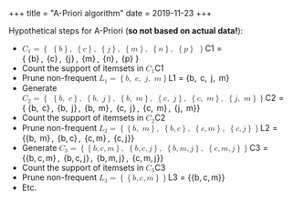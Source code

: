 +++
title = "A-Priori algorithm"
date = 2019-11-23
+++
<p>Hypothetical steps for A-Priori (<strong>so not based on actual data!</strong>):</p><ul><li><span class="ql-formula" data-value="C_1=\left\{\ \left\{b\right\},\ \left\{c\right\},\ \left\{j\right\},\ \left\{m\right\},\ \left\{n\right\},\ \left\{p\right\}\ \right\}">﻿<span contenteditable="false"><span class="katex"><span class="katex-mathml"><math><semantics><mrow><msub><mi>C</mi><mn>1</mn></msub><mo>=</mo><mrow><mo fence="true">{</mo><mtext>&nbsp;</mtext><mrow><mo fence="true">{</mo><mi>b</mi><mo fence="true">}</mo></mrow><mo separator="true">,</mo><mtext>&nbsp;</mtext><mrow><mo fence="true">{</mo><mi>c</mi><mo fence="true">}</mo></mrow><mo separator="true">,</mo><mtext>&nbsp;</mtext><mrow><mo fence="true">{</mo><mi>j</mi><mo fence="true">}</mo></mrow><mo separator="true">,</mo><mtext>&nbsp;</mtext><mrow><mo fence="true">{</mo><mi>m</mi><mo fence="true">}</mo></mrow><mo separator="true">,</mo><mtext>&nbsp;</mtext><mrow><mo fence="true">{</mo><mi>n</mi><mo fence="true">}</mo></mrow><mo separator="true">,</mo><mtext>&nbsp;</mtext><mrow><mo fence="true">{</mo><mi>p</mi><mo fence="true">}</mo></mrow><mtext>&nbsp;</mtext><mo fence="true">}</mo></mrow></mrow><annotation encoding="application/x-tex">C_1=\left\{\ \left\{b\right\},\ \left\{c\right\},\ \left\{j\right\},\ \left\{m\right\},\ \left\{n\right\},\ \left\{p\right\}\ \right\}</annotation></semantics></math></span><span class="katex-html" aria-hidden="true"><span class="base"><span class="strut" style="height: 0.83333em; vertical-align: -0.15em;"></span><span class="mord"><span style="margin-right: 0.07153em;" class="mord mathdefault">C</span><span class="msupsub"><span class="vlist-t vlist-t2"><span class="vlist-r"><span class="vlist" style="height: 0.30110799999999993em;"><span class="" style="top: -2.5500000000000003em; margin-left: -0.07153em; margin-right: 0.05em;"><span class="pstrut" style="height: 2.7em;"></span><span class="sizing reset-size6 size3 mtight"><span class="mord mtight">1</span></span></span></span><span class="vlist-s">​</span></span><span class="vlist-r"><span class="vlist" style="height: 0.15em;"><span class=""></span></span></span></span></span></span><span class="mspace" style="margin-right: 0.2777777777777778em;"></span><span class="mrel">=</span><span class="mspace" style="margin-right: 0.2777777777777778em;"></span></span><span class="base"><span class="strut" style="height: 1em; vertical-align: -0.25em;"></span><span class="minner"><span class="mopen delimcenter" style="top: 0em;">{</span><span class="mspace">&nbsp;</span><span class="minner"><span class="mopen delimcenter" style="top: 0em;">{</span><span class="mord mathdefault">b</span><span class="mclose delimcenter" style="top: 0em;">}</span></span><span class="mspace" style="margin-right: 0.16666666666666666em;"></span><span class="mpunct">,</span><span class="mspace" style="margin-right: 0.16666666666666666em;"></span><span class="mspace">&nbsp;</span><span class="minner"><span class="mopen delimcenter" style="top: 0em;">{</span><span class="mord mathdefault">c</span><span class="mclose delimcenter" style="top: 0em;">}</span></span><span class="mspace" style="margin-right: 0.16666666666666666em;"></span><span class="mpunct">,</span><span class="mspace" style="margin-right: 0.16666666666666666em;"></span><span class="mspace">&nbsp;</span><span class="minner"><span class="mopen delimcenter" style="top: 0em;">{</span><span style="margin-right: 0.05724em;" class="mord mathdefault">j</span><span class="mclose delimcenter" style="top: 0em;">}</span></span><span class="mspace" style="margin-right: 0.16666666666666666em;"></span><span class="mpunct">,</span><span class="mspace" style="margin-right: 0.16666666666666666em;"></span><span class="mspace">&nbsp;</span><span class="minner"><span class="mopen delimcenter" style="top: 0em;">{</span><span class="mord mathdefault">m</span><span class="mclose delimcenter" style="top: 0em;">}</span></span><span class="mspace" style="margin-right: 0.16666666666666666em;"></span><span class="mpunct">,</span><span class="mspace" style="margin-right: 0.16666666666666666em;"></span><span class="mspace">&nbsp;</span><span class="minner"><span class="mopen delimcenter" style="top: 0em;">{</span><span class="mord mathdefault">n</span><span class="mclose delimcenter" style="top: 0em;">}</span></span><span class="mspace" style="margin-right: 0.16666666666666666em;"></span><span class="mpunct">,</span><span class="mspace" style="margin-right: 0.16666666666666666em;"></span><span class="mspace">&nbsp;</span><span class="minner"><span class="mopen delimcenter" style="top: 0em;">{</span><span class="mord mathdefault">p</span><span class="mclose delimcenter" style="top: 0em;">}</span></span><span class="mspace">&nbsp;</span><span class="mclose delimcenter" style="top: 0em;">}</span></span></span></span></span></span>﻿</span> </li><li>Count the support of itemsets in <span class="ql-formula" data-value="C_1">﻿<span contenteditable="false"><span class="katex"><span class="katex-mathml"><math><semantics><mrow><msub><mi>C</mi><mn>1</mn></msub></mrow><annotation encoding="application/x-tex">C_1</annotation></semantics></math></span><span class="katex-html" aria-hidden="true"><span class="base"><span class="strut" style="height: 0.83333em; vertical-align: -0.15em;"></span><span class="mord"><span style="margin-right: 0.07153em;" class="mord mathdefault">C</span><span class="msupsub"><span class="vlist-t vlist-t2"><span class="vlist-r"><span class="vlist" style="height: 0.30110799999999993em;"><span class="" style="top: -2.5500000000000003em; margin-left: -0.07153em; margin-right: 0.05em;"><span class="pstrut" style="height: 2.7em;"></span><span class="sizing reset-size6 size3 mtight"><span class="mord mtight">1</span></span></span></span><span class="vlist-s">​</span></span><span class="vlist-r"><span class="vlist" style="height: 0.15em;"><span class=""></span></span></span></span></span></span></span></span></span></span>﻿</span> </li><li>Prune non-frequent <span class="ql-formula" data-value="L_1=\left\{b,\ c,\ j,\ m\right\}">﻿<span contenteditable="false"><span class="katex"><span class="katex-mathml"><math><semantics><mrow><msub><mi>L</mi><mn>1</mn></msub><mo>=</mo><mrow><mo fence="true">{</mo><mi>b</mi><mo separator="true">,</mo><mtext>&nbsp;</mtext><mi>c</mi><mo separator="true">,</mo><mtext>&nbsp;</mtext><mi>j</mi><mo separator="true">,</mo><mtext>&nbsp;</mtext><mi>m</mi><mo fence="true">}</mo></mrow></mrow><annotation encoding="application/x-tex">L_1=\left\{b,\ c,\ j,\ m\right\}</annotation></semantics></math></span><span class="katex-html" aria-hidden="true"><span class="base"><span class="strut" style="height: 0.83333em; vertical-align: -0.15em;"></span><span class="mord"><span class="mord mathdefault">L</span><span class="msupsub"><span class="vlist-t vlist-t2"><span class="vlist-r"><span class="vlist" style="height: 0.30110799999999993em;"><span class="" style="top: -2.5500000000000003em; margin-left: 0em; margin-right: 0.05em;"><span class="pstrut" style="height: 2.7em;"></span><span class="sizing reset-size6 size3 mtight"><span class="mord mtight">1</span></span></span></span><span class="vlist-s">​</span></span><span class="vlist-r"><span class="vlist" style="height: 0.15em;"><span class=""></span></span></span></span></span></span><span class="mspace" style="margin-right: 0.2777777777777778em;"></span><span class="mrel">=</span><span class="mspace" style="margin-right: 0.2777777777777778em;"></span></span><span class="base"><span class="strut" style="height: 1em; vertical-align: -0.25em;"></span><span class="minner"><span class="mopen delimcenter" style="top: 0em;">{</span><span class="mord mathdefault">b</span><span class="mpunct">,</span><span class="mspace" style="margin-right: 0.16666666666666666em;"></span><span class="mspace">&nbsp;</span><span class="mord mathdefault">c</span><span class="mpunct">,</span><span class="mspace" style="margin-right: 0.16666666666666666em;"></span><span class="mspace">&nbsp;</span><span style="margin-right: 0.05724em;" class="mord mathdefault">j</span><span class="mpunct">,</span><span class="mspace" style="margin-right: 0.16666666666666666em;"></span><span class="mspace">&nbsp;</span><span class="mord mathdefault">m</span><span class="mclose delimcenter" style="top: 0em;">}</span></span></span></span></span></span>﻿</span> </li><li>Generate <span class="ql-formula" data-value="C_2=\left\{\ \left\{b,\ c\right\},\ \left\{b,\ j\right\},\ \left\{b,\ m\right\},\ \left\{c,\ j\right\},\ \left\{c,\ m\right\},\ \left\{j,\ m\right\}\right\}">﻿<span contenteditable="false"><span class="katex"><span class="katex-mathml"><math><semantics><mrow><msub><mi>C</mi><mn>2</mn></msub><mo>=</mo><mrow><mo fence="true">{</mo><mtext>&nbsp;</mtext><mrow><mo fence="true">{</mo><mi>b</mi><mo separator="true">,</mo><mtext>&nbsp;</mtext><mi>c</mi><mo fence="true">}</mo></mrow><mo separator="true">,</mo><mtext>&nbsp;</mtext><mrow><mo fence="true">{</mo><mi>b</mi><mo separator="true">,</mo><mtext>&nbsp;</mtext><mi>j</mi><mo fence="true">}</mo></mrow><mo separator="true">,</mo><mtext>&nbsp;</mtext><mrow><mo fence="true">{</mo><mi>b</mi><mo separator="true">,</mo><mtext>&nbsp;</mtext><mi>m</mi><mo fence="true">}</mo></mrow><mo separator="true">,</mo><mtext>&nbsp;</mtext><mrow><mo fence="true">{</mo><mi>c</mi><mo separator="true">,</mo><mtext>&nbsp;</mtext><mi>j</mi><mo fence="true">}</mo></mrow><mo separator="true">,</mo><mtext>&nbsp;</mtext><mrow><mo fence="true">{</mo><mi>c</mi><mo separator="true">,</mo><mtext>&nbsp;</mtext><mi>m</mi><mo fence="true">}</mo></mrow><mo separator="true">,</mo><mtext>&nbsp;</mtext><mrow><mo fence="true">{</mo><mi>j</mi><mo separator="true">,</mo><mtext>&nbsp;</mtext><mi>m</mi><mo fence="true">}</mo></mrow><mo fence="true">}</mo></mrow></mrow><annotation encoding="application/x-tex">C_2=\left\{\ \left\{b,\ c\right\},\ \left\{b,\ j\right\},\ \left\{b,\ m\right\},\ \left\{c,\ j\right\},\ \left\{c,\ m\right\},\ \left\{j,\ m\right\}\right\}</annotation></semantics></math></span><span class="katex-html" aria-hidden="true"><span class="base"><span class="strut" style="height: 0.83333em; vertical-align: -0.15em;"></span><span class="mord"><span style="margin-right: 0.07153em;" class="mord mathdefault">C</span><span class="msupsub"><span class="vlist-t vlist-t2"><span class="vlist-r"><span class="vlist" style="height: 0.30110799999999993em;"><span class="" style="top: -2.5500000000000003em; margin-left: -0.07153em; margin-right: 0.05em;"><span class="pstrut" style="height: 2.7em;"></span><span class="sizing reset-size6 size3 mtight"><span class="mord mtight">2</span></span></span></span><span class="vlist-s">​</span></span><span class="vlist-r"><span class="vlist" style="height: 0.15em;"><span class=""></span></span></span></span></span></span><span class="mspace" style="margin-right: 0.2777777777777778em;"></span><span class="mrel">=</span><span class="mspace" style="margin-right: 0.2777777777777778em;"></span></span><span class="base"><span class="strut" style="height: 1em; vertical-align: -0.25em;"></span><span class="minner"><span class="mopen delimcenter" style="top: 0em;">{</span><span class="mspace">&nbsp;</span><span class="minner"><span class="mopen delimcenter" style="top: 0em;">{</span><span class="mord mathdefault">b</span><span class="mpunct">,</span><span class="mspace" style="margin-right: 0.16666666666666666em;"></span><span class="mspace">&nbsp;</span><span class="mord mathdefault">c</span><span class="mclose delimcenter" style="top: 0em;">}</span></span><span class="mspace" style="margin-right: 0.16666666666666666em;"></span><span class="mpunct">,</span><span class="mspace" style="margin-right: 0.16666666666666666em;"></span><span class="mspace">&nbsp;</span><span class="minner"><span class="mopen delimcenter" style="top: 0em;">{</span><span class="mord mathdefault">b</span><span class="mpunct">,</span><span class="mspace" style="margin-right: 0.16666666666666666em;"></span><span class="mspace">&nbsp;</span><span style="margin-right: 0.05724em;" class="mord mathdefault">j</span><span class="mclose delimcenter" style="top: 0em;">}</span></span><span class="mspace" style="margin-right: 0.16666666666666666em;"></span><span class="mpunct">,</span><span class="mspace" style="margin-right: 0.16666666666666666em;"></span><span class="mspace">&nbsp;</span><span class="minner"><span class="mopen delimcenter" style="top: 0em;">{</span><span class="mord mathdefault">b</span><span class="mpunct">,</span><span class="mspace" style="margin-right: 0.16666666666666666em;"></span><span class="mspace">&nbsp;</span><span class="mord mathdefault">m</span><span class="mclose delimcenter" style="top: 0em;">}</span></span><span class="mspace" style="margin-right: 0.16666666666666666em;"></span><span class="mpunct">,</span><span class="mspace" style="margin-right: 0.16666666666666666em;"></span><span class="mspace">&nbsp;</span><span class="minner"><span class="mopen delimcenter" style="top: 0em;">{</span><span class="mord mathdefault">c</span><span class="mpunct">,</span><span class="mspace" style="margin-right: 0.16666666666666666em;"></span><span class="mspace">&nbsp;</span><span style="margin-right: 0.05724em;" class="mord mathdefault">j</span><span class="mclose delimcenter" style="top: 0em;">}</span></span><span class="mspace" style="margin-right: 0.16666666666666666em;"></span><span class="mpunct">,</span><span class="mspace" style="margin-right: 0.16666666666666666em;"></span><span class="mspace">&nbsp;</span><span class="minner"><span class="mopen delimcenter" style="top: 0em;">{</span><span class="mord mathdefault">c</span><span class="mpunct">,</span><span class="mspace" style="margin-right: 0.16666666666666666em;"></span><span class="mspace">&nbsp;</span><span class="mord mathdefault">m</span><span class="mclose delimcenter" style="top: 0em;">}</span></span><span class="mspace" style="margin-right: 0.16666666666666666em;"></span><span class="mpunct">,</span><span class="mspace" style="margin-right: 0.16666666666666666em;"></span><span class="mspace">&nbsp;</span><span class="minner"><span class="mopen delimcenter" style="top: 0em;">{</span><span style="margin-right: 0.05724em;" class="mord mathdefault">j</span><span class="mpunct">,</span><span class="mspace" style="margin-right: 0.16666666666666666em;"></span><span class="mspace">&nbsp;</span><span class="mord mathdefault">m</span><span class="mclose delimcenter" style="top: 0em;">}</span></span><span class="mclose delimcenter" style="top: 0em;">}</span></span></span></span></span></span>﻿</span> </li><li>Count the support of itemsets in <span class="ql-formula" data-value="C_2">﻿<span contenteditable="false"><span class="katex"><span class="katex-mathml"><math><semantics><mrow><msub><mi>C</mi><mn>2</mn></msub></mrow><annotation encoding="application/x-tex">C_2</annotation></semantics></math></span><span class="katex-html" aria-hidden="true"><span class="base"><span class="strut" style="height: 0.83333em; vertical-align: -0.15em;"></span><span class="mord"><span style="margin-right: 0.07153em;" class="mord mathdefault">C</span><span class="msupsub"><span class="vlist-t vlist-t2"><span class="vlist-r"><span class="vlist" style="height: 0.30110799999999993em;"><span class="" style="top: -2.5500000000000003em; margin-left: -0.07153em; margin-right: 0.05em;"><span class="pstrut" style="height: 2.7em;"></span><span class="sizing reset-size6 size3 mtight"><span class="mord mtight">2</span></span></span></span><span class="vlist-s">​</span></span><span class="vlist-r"><span class="vlist" style="height: 0.15em;"><span class=""></span></span></span></span></span></span></span></span></span></span>﻿</span> </li><li>Prune non-frequent <span class="ql-formula" data-value="L_2=\left\{\left\{b,\ m\right\},\ \left\{b,c\right\},\ \left\{c,m\right\},\ \left\{c,j\right\}\right\}">﻿<span contenteditable="false"><span class="katex"><span class="katex-mathml"><math><semantics><mrow><msub><mi>L</mi><mn>2</mn></msub><mo>=</mo><mrow><mo fence="true">{</mo><mrow><mo fence="true">{</mo><mi>b</mi><mo separator="true">,</mo><mtext>&nbsp;</mtext><mi>m</mi><mo fence="true">}</mo></mrow><mo separator="true">,</mo><mtext>&nbsp;</mtext><mrow><mo fence="true">{</mo><mi>b</mi><mo separator="true">,</mo><mi>c</mi><mo fence="true">}</mo></mrow><mo separator="true">,</mo><mtext>&nbsp;</mtext><mrow><mo fence="true">{</mo><mi>c</mi><mo separator="true">,</mo><mi>m</mi><mo fence="true">}</mo></mrow><mo separator="true">,</mo><mtext>&nbsp;</mtext><mrow><mo fence="true">{</mo><mi>c</mi><mo separator="true">,</mo><mi>j</mi><mo fence="true">}</mo></mrow><mo fence="true">}</mo></mrow></mrow><annotation encoding="application/x-tex">L_2=\left\{\left\{b,\ m\right\},\ \left\{b,c\right\},\ \left\{c,m\right\},\ \left\{c,j\right\}\right\}</annotation></semantics></math></span><span class="katex-html" aria-hidden="true"><span class="base"><span class="strut" style="height: 0.83333em; vertical-align: -0.15em;"></span><span class="mord"><span class="mord mathdefault">L</span><span class="msupsub"><span class="vlist-t vlist-t2"><span class="vlist-r"><span class="vlist" style="height: 0.30110799999999993em;"><span class="" style="top: -2.5500000000000003em; margin-left: 0em; margin-right: 0.05em;"><span class="pstrut" style="height: 2.7em;"></span><span class="sizing reset-size6 size3 mtight"><span class="mord mtight">2</span></span></span></span><span class="vlist-s">​</span></span><span class="vlist-r"><span class="vlist" style="height: 0.15em;"><span class=""></span></span></span></span></span></span><span class="mspace" style="margin-right: 0.2777777777777778em;"></span><span class="mrel">=</span><span class="mspace" style="margin-right: 0.2777777777777778em;"></span></span><span class="base"><span class="strut" style="height: 1em; vertical-align: -0.25em;"></span><span class="minner"><span class="mopen delimcenter" style="top: 0em;">{</span><span class="minner"><span class="mopen delimcenter" style="top: 0em;">{</span><span class="mord mathdefault">b</span><span class="mpunct">,</span><span class="mspace" style="margin-right: 0.16666666666666666em;"></span><span class="mspace">&nbsp;</span><span class="mord mathdefault">m</span><span class="mclose delimcenter" style="top: 0em;">}</span></span><span class="mspace" style="margin-right: 0.16666666666666666em;"></span><span class="mpunct">,</span><span class="mspace" style="margin-right: 0.16666666666666666em;"></span><span class="mspace">&nbsp;</span><span class="minner"><span class="mopen delimcenter" style="top: 0em;">{</span><span class="mord mathdefault">b</span><span class="mpunct">,</span><span class="mspace" style="margin-right: 0.16666666666666666em;"></span><span class="mord mathdefault">c</span><span class="mclose delimcenter" style="top: 0em;">}</span></span><span class="mspace" style="margin-right: 0.16666666666666666em;"></span><span class="mpunct">,</span><span class="mspace" style="margin-right: 0.16666666666666666em;"></span><span class="mspace">&nbsp;</span><span class="minner"><span class="mopen delimcenter" style="top: 0em;">{</span><span class="mord mathdefault">c</span><span class="mpunct">,</span><span class="mspace" style="margin-right: 0.16666666666666666em;"></span><span class="mord mathdefault">m</span><span class="mclose delimcenter" style="top: 0em;">}</span></span><span class="mspace" style="margin-right: 0.16666666666666666em;"></span><span class="mpunct">,</span><span class="mspace" style="margin-right: 0.16666666666666666em;"></span><span class="mspace">&nbsp;</span><span class="minner"><span class="mopen delimcenter" style="top: 0em;">{</span><span class="mord mathdefault">c</span><span class="mpunct">,</span><span class="mspace" style="margin-right: 0.16666666666666666em;"></span><span style="margin-right: 0.05724em;" class="mord mathdefault">j</span><span class="mclose delimcenter" style="top: 0em;">}</span></span><span class="mclose delimcenter" style="top: 0em;">}</span></span></span></span></span></span>﻿</span> </li><li>Generate <span class="ql-formula" data-value="C_3=\left\{\left\{b,c,m\right\},\ \left\{b,c,j\right\},\ \left\{b,m,j\right\},\ \left\{c,m,j\right\}\right\}">﻿<span contenteditable="false"><span class="katex"><span class="katex-mathml"><math><semantics><mrow><msub><mi>C</mi><mn>3</mn></msub><mo>=</mo><mrow><mo fence="true">{</mo><mrow><mo fence="true">{</mo><mi>b</mi><mo separator="true">,</mo><mi>c</mi><mo separator="true">,</mo><mi>m</mi><mo fence="true">}</mo></mrow><mo separator="true">,</mo><mtext>&nbsp;</mtext><mrow><mo fence="true">{</mo><mi>b</mi><mo separator="true">,</mo><mi>c</mi><mo separator="true">,</mo><mi>j</mi><mo fence="true">}</mo></mrow><mo separator="true">,</mo><mtext>&nbsp;</mtext><mrow><mo fence="true">{</mo><mi>b</mi><mo separator="true">,</mo><mi>m</mi><mo separator="true">,</mo><mi>j</mi><mo fence="true">}</mo></mrow><mo separator="true">,</mo><mtext>&nbsp;</mtext><mrow><mo fence="true">{</mo><mi>c</mi><mo separator="true">,</mo><mi>m</mi><mo separator="true">,</mo><mi>j</mi><mo fence="true">}</mo></mrow><mo fence="true">}</mo></mrow></mrow><annotation encoding="application/x-tex">C_3=\left\{\left\{b,c,m\right\},\ \left\{b,c,j\right\},\ \left\{b,m,j\right\},\ \left\{c,m,j\right\}\right\}</annotation></semantics></math></span><span class="katex-html" aria-hidden="true"><span class="base"><span class="strut" style="height: 0.83333em; vertical-align: -0.15em;"></span><span class="mord"><span style="margin-right: 0.07153em;" class="mord mathdefault">C</span><span class="msupsub"><span class="vlist-t vlist-t2"><span class="vlist-r"><span class="vlist" style="height: 0.30110799999999993em;"><span class="" style="top: -2.5500000000000003em; margin-left: -0.07153em; margin-right: 0.05em;"><span class="pstrut" style="height: 2.7em;"></span><span class="sizing reset-size6 size3 mtight"><span class="mord mtight">3</span></span></span></span><span class="vlist-s">​</span></span><span class="vlist-r"><span class="vlist" style="height: 0.15em;"><span class=""></span></span></span></span></span></span><span class="mspace" style="margin-right: 0.2777777777777778em;"></span><span class="mrel">=</span><span class="mspace" style="margin-right: 0.2777777777777778em;"></span></span><span class="base"><span class="strut" style="height: 1em; vertical-align: -0.25em;"></span><span class="minner"><span class="mopen delimcenter" style="top: 0em;">{</span><span class="minner"><span class="mopen delimcenter" style="top: 0em;">{</span><span class="mord mathdefault">b</span><span class="mpunct">,</span><span class="mspace" style="margin-right: 0.16666666666666666em;"></span><span class="mord mathdefault">c</span><span class="mpunct">,</span><span class="mspace" style="margin-right: 0.16666666666666666em;"></span><span class="mord mathdefault">m</span><span class="mclose delimcenter" style="top: 0em;">}</span></span><span class="mspace" style="margin-right: 0.16666666666666666em;"></span><span class="mpunct">,</span><span class="mspace" style="margin-right: 0.16666666666666666em;"></span><span class="mspace">&nbsp;</span><span class="minner"><span class="mopen delimcenter" style="top: 0em;">{</span><span class="mord mathdefault">b</span><span class="mpunct">,</span><span class="mspace" style="margin-right: 0.16666666666666666em;"></span><span class="mord mathdefault">c</span><span class="mpunct">,</span><span class="mspace" style="margin-right: 0.16666666666666666em;"></span><span style="margin-right: 0.05724em;" class="mord mathdefault">j</span><span class="mclose delimcenter" style="top: 0em;">}</span></span><span class="mspace" style="margin-right: 0.16666666666666666em;"></span><span class="mpunct">,</span><span class="mspace" style="margin-right: 0.16666666666666666em;"></span><span class="mspace">&nbsp;</span><span class="minner"><span class="mopen delimcenter" style="top: 0em;">{</span><span class="mord mathdefault">b</span><span class="mpunct">,</span><span class="mspace" style="margin-right: 0.16666666666666666em;"></span><span class="mord mathdefault">m</span><span class="mpunct">,</span><span class="mspace" style="margin-right: 0.16666666666666666em;"></span><span style="margin-right: 0.05724em;" class="mord mathdefault">j</span><span class="mclose delimcenter" style="top: 0em;">}</span></span><span class="mspace" style="margin-right: 0.16666666666666666em;"></span><span class="mpunct">,</span><span class="mspace" style="margin-right: 0.16666666666666666em;"></span><span class="mspace">&nbsp;</span><span class="minner"><span class="mopen delimcenter" style="top: 0em;">{</span><span class="mord mathdefault">c</span><span class="mpunct">,</span><span class="mspace" style="margin-right: 0.16666666666666666em;"></span><span class="mord mathdefault">m</span><span class="mpunct">,</span><span class="mspace" style="margin-right: 0.16666666666666666em;"></span><span style="margin-right: 0.05724em;" class="mord mathdefault">j</span><span class="mclose delimcenter" style="top: 0em;">}</span></span><span class="mclose delimcenter" style="top: 0em;">}</span></span></span></span></span></span>﻿</span> </li><li>Count the support of itemsets in <span class="ql-formula" data-value="C_3">﻿<span contenteditable="false"><span class="katex"><span class="katex-mathml"><math><semantics><mrow><msub><mi>C</mi><mn>3</mn></msub></mrow><annotation encoding="application/x-tex">C_3</annotation></semantics></math></span><span class="katex-html" aria-hidden="true"><span class="base"><span class="strut" style="height: 0.83333em; vertical-align: -0.15em;"></span><span class="mord"><span style="margin-right: 0.07153em;" class="mord mathdefault">C</span><span class="msupsub"><span class="vlist-t vlist-t2"><span class="vlist-r"><span class="vlist" style="height: 0.30110799999999993em;"><span class="" style="top: -2.5500000000000003em; margin-left: -0.07153em; margin-right: 0.05em;"><span class="pstrut" style="height: 2.7em;"></span><span class="sizing reset-size6 size3 mtight"><span class="mord mtight">3</span></span></span></span><span class="vlist-s">​</span></span><span class="vlist-r"><span class="vlist" style="height: 0.15em;"><span class=""></span></span></span></span></span></span></span></span></span></span>﻿</span> </li><li>Prune non-frequent <span class="ql-formula" data-value="L_3=\left\{\left\{b,c,m\right\}\right\}">﻿<span contenteditable="false"><span class="katex"><span class="katex-mathml"><math><semantics><mrow><msub><mi>L</mi><mn>3</mn></msub><mo>=</mo><mrow><mo fence="true">{</mo><mrow><mo fence="true">{</mo><mi>b</mi><mo separator="true">,</mo><mi>c</mi><mo separator="true">,</mo><mi>m</mi><mo fence="true">}</mo></mrow><mo fence="true">}</mo></mrow></mrow><annotation encoding="application/x-tex">L_3=\left\{\left\{b,c,m\right\}\right\}</annotation></semantics></math></span><span class="katex-html" aria-hidden="true"><span class="base"><span class="strut" style="height: 0.83333em; vertical-align: -0.15em;"></span><span class="mord"><span class="mord mathdefault">L</span><span class="msupsub"><span class="vlist-t vlist-t2"><span class="vlist-r"><span class="vlist" style="height: 0.30110799999999993em;"><span class="" style="top: -2.5500000000000003em; margin-left: 0em; margin-right: 0.05em;"><span class="pstrut" style="height: 2.7em;"></span><span class="sizing reset-size6 size3 mtight"><span class="mord mtight">3</span></span></span></span><span class="vlist-s">​</span></span><span class="vlist-r"><span class="vlist" style="height: 0.15em;"><span class=""></span></span></span></span></span></span><span class="mspace" style="margin-right: 0.2777777777777778em;"></span><span class="mrel">=</span><span class="mspace" style="margin-right: 0.2777777777777778em;"></span></span><span class="base"><span class="strut" style="height: 1em; vertical-align: -0.25em;"></span><span class="minner"><span class="mopen delimcenter" style="top: 0em;">{</span><span class="minner"><span class="mopen delimcenter" style="top: 0em;">{</span><span class="mord mathdefault">b</span><span class="mpunct">,</span><span class="mspace" style="margin-right: 0.16666666666666666em;"></span><span class="mord mathdefault">c</span><span class="mpunct">,</span><span class="mspace" style="margin-right: 0.16666666666666666em;"></span><span class="mord mathdefault">m</span><span class="mclose delimcenter" style="top: 0em;">}</span></span><span class="mclose delimcenter" style="top: 0em;">}</span></span></span></span></span></span>﻿</span> </li><li>Etc.</li></ul>